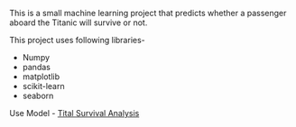 This is a small machine learning project that predicts whether a passenger aboard the Titanic will survive or not.
<br>
<p>This project uses following libraries-
<ul>
  <li>Numpy</li>
  <li>pandas</li>
  <li>matplotlib</li>
  <li>scikit-learn</li>
  <li>seaborn</li>
</ul></p>

Use Model - [Tital Survival Analysis](https://gamakank-titanic-dataset-analysis-app-ieevhl.streamlit.app/)
